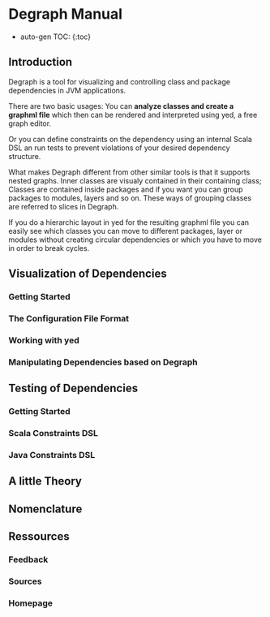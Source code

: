 ---
---
# Degraph Manual #

* auto-gen TOC:
{:toc}

## Introduction ##

Degraph is a tool for visualizing and controlling class and package dependencies in JVM applications.

There are two basic usages: You can **analyze classes and create a graphml file** which then can be rendered and interpreted using yed, a free graph editor.

Or you can define constraints on the dependency using an internal Scala DSL an run tests to prevent violations of your desired dependency structure.

What makes Degraph different from other similar tools is that it supports nested graphs. Inner classes are visualy contained in their containing class; Classes are contained inside packages and if you want you can group packages to modules, layers and so on. These ways of grouping classes are referred to slices in Degraph.

If you do a hierarchic layout in yed for the resulting graphml file you can easily see which classes you can move to different packages, layer or modules without creating circular dependencies or which you have to move in order to break cycles.

## Visualization of Dependencies ##

### Getting Started ### 

### The Configuration File Format ###

### Working with yed ###

### Manipulating Dependencies based on Degraph ###

## Testing of Dependencies ##

### Getting Started ###

### Scala Constraints DSL ###

### Java Constraints DSL ###

## A little Theory ##

## Nomenclature

## Ressources ##

### Feedback ###

### Sources ###

### Homepage ### 